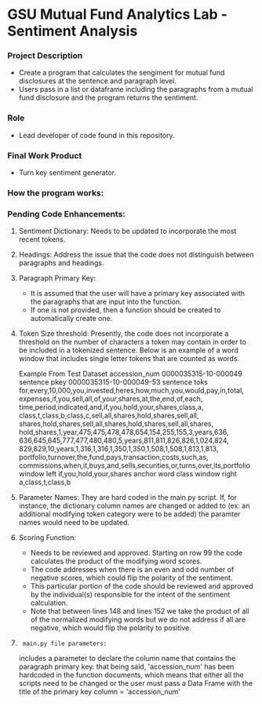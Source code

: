# GSU Mutual Fund Analytics Lab - Sentiment Analysis

### Project Description
- 	Create a program that calculates the sengiment for mutual fund disclosures
	at the sentence and paragraph level.
- 	Users pass in a list or dataframe including the paragraphs from a
	mutual fund disclosure and the program returns the sentiment. 

### Role
- Lead developer of code found in this repository.

### Final Work Product
- Turn key sentiment generator. 

### How the program works:



### Pending Code Enhancements:
1. 	Sentiment Dictionary: Needs to be updated to incorporate the most recent
	tokens.

2. 	Headings: Address the issue that the code does not distinguish between
	paragraphs and headings.

3. 	Paragraph Primary Key:
	- It is assumed that the user will have a primary key associated with
	the paragraphs that are input into the function.
	- If one is not provided, then a function should be created to
	automatically create one. 

4. 	Token Size threshold:  Presently, the code does not incorporate a threshold
	on the number of characters a token may contain
   	in order to be included in a tokenized sentence.  Below is an example
	of a word window that includes single letter tokens that are counted
	as words. 

	Example From Test Dataset
	accession_num	0000035315-10-000049
	sentence pkey	0000035315-10-000049-53
	sentence toks	for,every,10,000,you,invested,heres,how,much,you,would,pay,in,total,
			expenses,if,you,sell,all,of,your,shares,at,the,end,of,each,
			time,period,indicated,and,if,you,hold,your,shares,class,a,
			class,t,class,b,class,c,sell,all,shares,hold,shares,sell,all,
			shares,hold,shares,sell,all,shares,hold,shares,sell,all,shares,
			hold,shares,1,year,475,475,478,478,654,154,255,155,3,years,636,
			636,645,645,777,477,480,480,5,years,811,811,826,826,1,024,824,
			829,829,10,years,1,316,1,316,1,350,1,350,1,508,1,508,1,813,1,813,
			portfolio,turnover,the,fund,pays,transaction,costs,such,as,
			commissions,when,it,buys,and,sells,securities,or,turns,over,its,portfolio
	window left	if,you,hold,your,shares
	anchor word	class
	window right	a,class,t,class,b
	
5. 	Parameter Names: They are hard coded in the main.py script.  If, for
	instance, the dictionary column names are changed or added to
   	(ex: an additional modifying token category were to be added) the
	paramter names would need to be updated.

6. 	Scoring Function:
	- Needs to be reviewed and approved.  Starting on row 99 the code
	calculates the product of the modifying word scores.
	- The code addresses when there is an even and odd number of negative
	scores, which could flip the polarity of the sentiment.
	- This particular portion of the code should be reviewed and approved
	by the individual(s) responsible for the intent of the
	  sentiment calculation.
 	- Note that between lines 148 and lines 152 we take the product of all
	of the normalized modifying words but we do not address if all are
	negative, which would flip the polarity to positive.

7.  	main.py file parameters:
	includes a parameter to declare the column name that contains the
	paragraph primary key.  that being said, 'accession_num' has been
	hardcoded in the function documents, which means that either all the
	scripts need to be changed or the user must pass a Data Frame with the
	title of the primary key column = 'accession_num'

 
